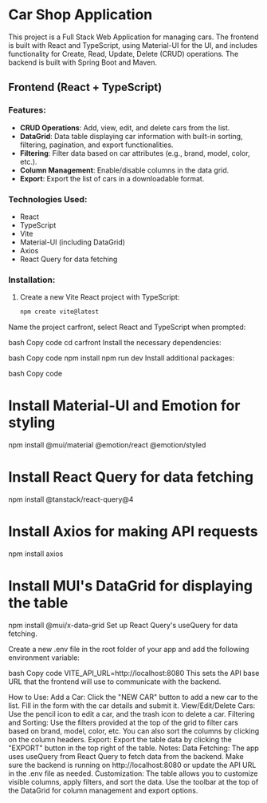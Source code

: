 # Car Shop Application

This project is a Full Stack Web Application for managing cars. The frontend is built with React and TypeScript, using Material-UI for the UI, and includes functionality for Create, Read, Update, Delete (CRUD) operations. The backend is built with Spring Boot and Maven.

## Frontend (React + TypeScript)

### Features:
- **CRUD Operations**: Add, view, edit, and delete cars from the list.
- **DataGrid**: Data table displaying car information with built-in sorting, filtering, pagination, and export functionalities.
- **Filtering**: Filter data based on car attributes (e.g., brand, model, color, etc.).
- **Column Management**: Enable/disable columns in the data grid.
- **Export**: Export the list of cars in a downloadable format.

### Technologies Used:
- React
- TypeScript
- Vite
- Material-UI (including DataGrid)
- Axios
- React Query for data fetching

### Installation:

1. Create a new Vite React project with TypeScript:

   ```bash
   npm create vite@latest
Name the project carfront, select React and TypeScript when prompted:

bash
Copy code
cd carfront
Install the necessary dependencies:

bash
Copy code
npm install
npm run dev
Install additional packages:

bash
Copy code
# Install Material-UI and Emotion for styling
npm install @mui/material @emotion/react @emotion/styled

# Install React Query for data fetching
npm install @tanstack/react-query@4

# Install Axios for making API requests
npm install axios

# Install MUI's DataGrid for displaying the table
npm install @mui/x-data-grid
Set up React Query's useQuery for data fetching.

Create a new .env file in the root folder of your app and add the following environment variable:

bash
Copy code
VITE_API_URL=http://localhost:8080
This sets the API base URL that the frontend will use to communicate with the backend.

How to Use:
Add a Car: Click the "NEW CAR" button to add a new car to the list. Fill in the form with the car details and submit it.
View/Edit/Delete Cars: Use the pencil icon to edit a car, and the trash icon to delete a car.
Filtering and Sorting: Use the filters provided at the top of the grid to filter cars based on brand, model, color, etc. You can also sort the columns by clicking on the column headers.
Export: Export the table data by clicking the "EXPORT" button in the top right of the table.
Notes:
Data Fetching: The app uses useQuery from React Query to fetch data from the backend. Make sure the backend is running on http://localhost:8080 or update the API URL in the .env file as needed.
Customization: The table allows you to customize visible columns, apply filters, and sort the data. Use the toolbar at the top of the DataGrid for column management and export options.
